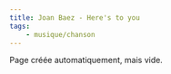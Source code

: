 ```yaml
---
title: Joan Baez - Here's to you
tags:
    - musique/chanson
---
```


Page créée automatiquement, mais vide.
